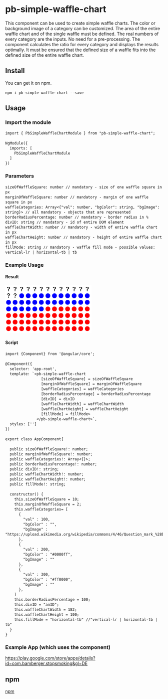 # pb-simple-waffle-chart

This component can be used to create simple waffle charts. The color or background image of a category can be customized. The area of the entire waffle chart and of the single waffle must be defined. The real numbers of every category are the inputs. No need for a pre-processing. The component calculates the ratio for every category and displays the results optimally. It must be ensured that the defined size of a waffle fits into the defined size of the entire waffle chart.

## Install

You can get it on npm.

```
npm i pb-simple-waffle-chart --save
```

## Usage

### Import the module

```
import { PbSimpleWaffleChartModule } from "pb-simple-waffle-chart";

NgModule({
  imports: [
    PbSimpleWaffleChartModule
  ]
})
```

### Parameters
```
sizeOfWaffleSquare: number // mandatory - size of one waffle square in px
marginOfWaffleSquare: number // mandatory - margin of one waffle square in px
waffleCategories: Array<{"val": number, "bgColor": string, "bgImage": string}> // all mandatory - objects that are represented  
borderRadiusPercentage: number // mandatory - border radius in %
divID: string // mandatory - id of entire DOM element
waffleChartWidth: number // mandatory - width of entire waffle chart in px
waffleChartHeight: number // mandatory - height of entire waffle chart in px
fillMode: string // mandatory - waffle fill mode - possible values: vertical-lr | horizontal-tb | tb

```

### Example Usage

#### Result
![](https://github.com/PHBMB/waffle-chart/blob/master/projects/bamberger-waffle-chart/src/WaffleChartResult.png)

#### Script
```
import {Component} from '@angular/core';

@Component({
  selector: 'app-root',
  template: `<pb-simple-waffle-chart
                [sizeOfWaffleSquare] = sizeOfWaffleSquare
                [marginOfWaffleSquare] = marginOfWaffleSquare
                [waffleCategories] = waffleCategories
                [borderRadiusPercentage] = borderRadiusPercentage
                [divID] = divID
                [waffleChartWidth] = waffleChartWidth
                [waffleChartHeight] = waffleChartHeight
                [fillMode] = fillMode>
              </pb-simple-waffle-chart>`,
  styles: ['']
})

export class AppComponent{

  public sizeOfWaffleSquare!: number;
  public marginOfWaffleSquare!: number;
  public waffleCategories!: Array<{}>;
  public borderRadiusPercentage!: number;
  public divID!: string;
  public waffleChartWidth!: number;
  public waffleChartHeight!: number;
  public fillMode!: string;

  constructor() {
    this.sizeOfWaffleSquare = 10;
    this.marginOfWaffleSquare = 2;
    this.waffleCategories= [
      {
        "val" : 100,
        "bgColor" : "",
        "bgImage" : "https://upload.wikimedia.org/wikipedia/commons/4/46/Question_mark_%28black%29.svg"
      },
      {
        "val" : 200,
        "bgColor" : "#0000ff",
        "bgImage" : ""
      },
      {
        "val" : 300,
        "bgColor" : "#ff0000",
        "bgImage" : ""
      },
    ]
    this.borderRadiusPercentage = 100;
    this.divID = "anID";
    this.waffleChartWidth = 182;
    this.waffleChartHeight = 100;
    this.fillMode = "horizontal-tb" //"vertical-lr | horizontal-tb | tb"
  }
}
```

### Example App (which uses the component)
https://play.google.com/store/apps/details?id=com.bamberger.stopsmoking&gl=DE

## npm
<a href="https://www.npmjs.com/package/pb-simple-waffle-chart">npm</a>
